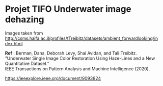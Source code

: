 # Projet TIFO Underwater image dehazing

Images taken from http://csms.haifa.ac.il/profiles/tTreibitz/datasets/ambient_forwardlooking/index.html

**Ref** : Berman, Dana, Deborah Levy, Shai Avidan, and Tali Treibitz.  
"Underwater Single Image Color Restoration Using Haze-Lines and a New Quantitative Dataset."  
IEEE Transactions on Pattern Analysis and Machine Intelligence (2020).

https://ieeexplore.ieee.org/document/9093824